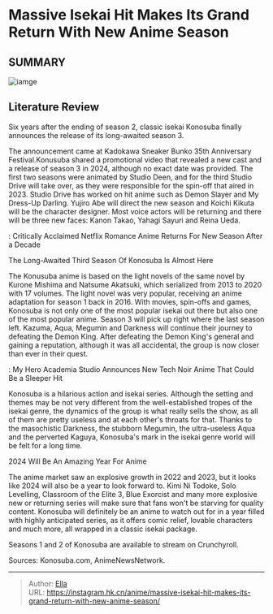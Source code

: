 # Massive Isekai Hit Makes Its Grand Return With New Anime Season


## SUMMARY 

![iamge](https://static1.srcdn.com/wordpress/wp-content/uploads/2023/09/konosube.jpg)

## Literature Review

Six years after the ending of season 2, classic isekai Konosuba finally announces the release of its long-awaited season 3.





The announcement came at Kadokawa Sneaker Bunko 35th Anniversary Festival.Konusuba shared a promotional video that revealed a new cast and a release of season 3 in 2024, although no exact date was provided. The first two seasons were animated by Studio Deen, and for the third Studio Drive will take over, as they were responsible for the spin-off that aired in 2023. Studio Drive has worked on hit anime such as Demon Slayer and My Dress-Up Darling. Yujiro Abe will direct the new season and Koichi Kikuta will be the character designer. Most voice actors will be returning and there will be three new faces: Kanon Takao, Yahagi Sayuri and Reina Ueda.




 : Critically Acclaimed Netflix Romance Anime Returns For New Season After a Decade


 The Long-Awaited Third Season Of Konosuba Is Almost Here 

 

The Konusuba anime is based on the light novels of the same novel by Kurone Mishima and Natsume Akatsuki, which serialized from 2013 to 2020 with 17 volumes. The light novel was very popular, receiving an anime adaptation for season 1 back in 2016. With movies, spin-offs and games, Konosuba is not only one of the most popular isekai out there but also one of the most popular anime. Season 3 will pick up right where the last season left. Kazuma, Aqua, Megumin and Darkness will continue their journey to defeating the Demon King. After defeating the Demon King&#39;s general and gaining a reputation, although it was all accidental, the group is now closer than ever in their quest.




 : My Hero Academia Studio Announces New Tech Noir Anime That Could Be a Sleeper Hit

Konosuba is a hilarious action and isekai series. Although the setting and themes may be not very different from the well-established tropes of the isekai genre, the dynamics of the group is what really sells the show, as all of them are pretty useless and at each other&#39;s throats for that. Thanks to the masochistic Darkness, the stubborn Megumin, the ultra-useless Aqua and the perverted Kaguya, Konosuba&#39;s mark in the isekai genre world will be felt for a long time.



 2024 Will Be An Amazing Year For Anime 
          

The anime market saw an explosive growth in 2022 and 2023, but it looks like 2024 will also be a year to look forward to. Kimi Ni Todoke, Solo Levelling, Classroom of the Elite 3, Blue Exorcist and many more explosive new or returning series will make sure that fans won&#39;t be starving for quality content. Konosuba will definitely be an anime to watch out for in a year filled with highly anticipated series, as it offers comic relief, lovable characters and much more, all wrapped in a classic isekai package.




Seasons 1 and 2 of Konosuba are available to stream on Crunchyroll.

Sources: Konosuba.com, AnimeNewsNetwork.



---

> Author: [Ella](https://instagram.hk.cn/)  
> URL: https://instagram.hk.cn/anime/massive-isekai-hit-makes-its-grand-return-with-new-anime-season/  

